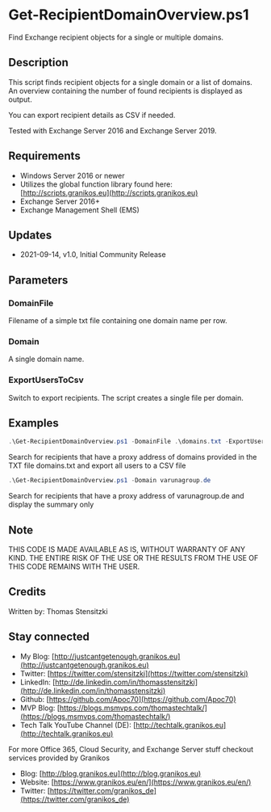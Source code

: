 # Get-RecipientDomainOverview.ps1

Find Exchange recipient objects for a single or multiple domains.

## Description

This script finds recipient objects for a single domain or a list of domains. An overview containing the number of found recipients is displayed as output.

You can export recipient details as CSV if needed.

Tested with Exchange Server 2016 and Exchange Server 2019.

## Requirements

- Windows Server 2016 or newer
- Utilizes the global function library found here: [http://scripts.granikos.eu](http://scripts.granikos.eu)
- Exchange Server 2016+
- Exchange Management Shell (EMS)

## Updates

- 2021-09-14, v1.0, Initial Community Release

## Parameters

### DomainFile

Filename of a simple txt file containing one domain name per row.

### Domain
A single domain name.

### ExportUsersToCsv
   
 Switch to export recipients. The script creates a single file per domain.

## Examples

``` PowerShell
.\Get-RecipientDomainOverview.ps1 -DomainFile .\domains.txt -ExportUsersToCsv
```

Search for recipients that have a proxy address of domains provided in the TXT file domains.txt and export all users to a CSV file

``` PowerShell
.\Get-RecipientDomainOverview.ps1 -Domain varunagroup.de
```

Search for recipients that have a proxy address of varunagroup.de and display the summary only

## Note

THIS CODE IS MADE AVAILABLE AS IS, WITHOUT WARRANTY OF ANY KIND. THE ENTIRE
RISK OF THE USE OR THE RESULTS FROM THE USE OF THIS CODE REMAINS WITH THE USER.

## Credits

Written by: Thomas Stensitzki

## Stay connected

- My Blog: [http://justcantgetenough.granikos.eu](http://justcantgetenough.granikos.eu)
- Twitter: [https://twitter.com/stensitzki](https://twitter.com/stensitzki)
- LinkedIn: [http://de.linkedin.com/in/thomasstensitzki](http://de.linkedin.com/in/thomasstensitzki)
- Github: [https://github.com/Apoc70](https://github.com/Apoc70)
- MVP Blog: [https://blogs.msmvps.com/thomastechtalk/](https://blogs.msmvps.com/thomastechtalk/)
- Tech Talk YouTube Channel (DE): [http://techtalk.granikos.eu](http://techtalk.granikos.eu)

For more Office 365, Cloud Security, and Exchange Server stuff checkout services provided by Granikos

- Blog: [http://blog.granikos.eu](http://blog.granikos.eu)
- Website: [https://www.granikos.eu/en/](https://www.granikos.eu/en/)
- Twitter: [https://twitter.com/granikos_de](https://twitter.com/granikos_de)